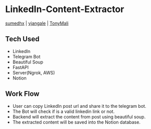 # LinkedIn-Content-Extractor

[sumedhx](https://github.com/sumedhx) | [vjangale](https://github.com/vjangale) | [TonyMali](https://github.com/TonyMali)

## Tech Used
- LinkedIn
- Telegram Bot
- Beautiful Soup
- FastAPI
- Server(Ngrok, AWS)
- Notion

## Work Flow
- User can copy LinkedIn post url and share it to the telegram bot. 
- The Bot will check if is a valid linkedin link or not.
- Backend will extract the content from post using beautiful soup.
- The extracted content will be saved into the Notion database.